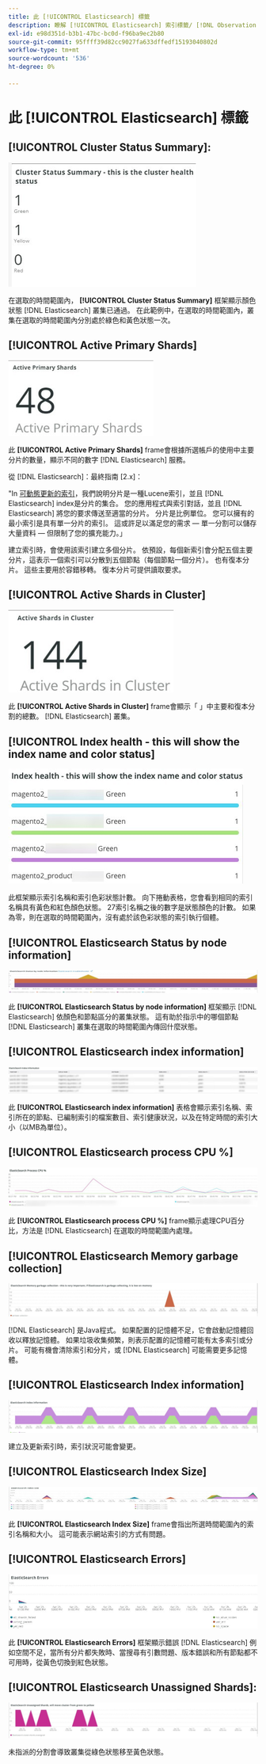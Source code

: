 ```yaml
---
title: 此 [!UICONTROL Elasticsearch] 標籤
description: 瞭解 [!UICONTROL Elasticsearch] 索引標籤/ [!DNL Observation for Adobe Commerce].
exl-id: e98d351d-b3b1-47bc-bc0d-f96ba9ec2b80
source-git-commit: 95ffff39d82cc9027fa633dffedf15193040802d
workflow-type: tm+mt
source-wordcount: '536'
ht-degree: 0%

---
```


# 此 [!UICONTROL Elasticsearch] 標籤

## [!UICONTROL Cluster Status Summary]:

![叢集狀態摘要](../../assets/tools/cluster-status-summary.jpg)

在選取的時間範圍內， **[!UICONTROL Cluster Status Summary]** 框架顯示顏色狀態 [!DNL Elasticsearch] 叢集已通過。 在此範例中，在選取的時間範圍內，叢集在選取的時間範圍內分別處於綠色和黃色狀態一次。

## [!UICONTROL Active Primary Shards]

![使用中的主要分片](../../assets/tools/active-primary-shards.jpg)

此 **[!UICONTROL Active Primary Shards]** frame會根據所選帳戶的使用中主要分片的數量，顯示不同的數字 [!DNL Elasticsearch] 服務。

從 [!DNL Elasticsearch]：最終指南 [2.x]：

&quot;In [可動態更新的索引](https://www.elastic.co/guide/en/elasticsearch/guide/2.x/dynamic-indices.html)，我們說明分片是一種Lucene索引，並且 [!DNL Elasticsearch] index是分片的集合。 您的應用程式與索引對話，並且 [!DNL Elasticsearch] 將您的要求傳送至適當的分片。 分片是比例單位。 您可以擁有的最小索引是具有單一分片的索引。 這或許足以滿足您的需求 — 單一分割可以儲存大量資料 — 但限制了您的擴充能力。」

建立索引時，會使用該索引建立多個分片。 依預設，每個新索引會分配五個主要分片，這表示一個索引可以分散到五個節點（每個節點一個分片）。 也有復本分片。 這些主要用於容錯移轉。 復本分片可提供讀取要求。

## [!UICONTROL Active Shards in Cluster]

![叢集中的作用中分片](../../assets/tools/active-shards-in-cluster.jpg)

此 **[!UICONTROL Active Shards in Cluster]** frame會顯示「 」中主要和復本分割的總數。 [!DNL Elasticsearch] 叢集。

## [!UICONTROL Index health - this will show the index name and color status]

![索引健康狀況](../../assets/tools/index-health.jpg)

此框架顯示索引名稱和索引色彩狀態計數。 向下捲動表格，您會看到相同的索引名稱具有黃色和紅色顏色狀態。 27索引名稱之後的數字是狀態顏色的計數。 如果為零，則在選取的時間範圍內，沒有處於該色彩狀態的索引執行個體。

## [!UICONTROL Elasticsearch Status by node information]

![Elasticsearch狀態](../../assets/tools/elasticsearch-status-by-node.jpg)

此 **[!UICONTROL Elasticsearch Status by node information]** 框架顯示 [!DNL Elasticsearch] 依顏色和節點區分的叢集狀態。 這有助於指示中的哪個節點 [!DNL Elasticsearch] 叢集在選取的時間範圍內傳回什麼狀態。

## [!UICONTROL Elasticsearch index information]

![Elasticsearch索引資訊](../../assets/tools/elasticsearch-tab-elasticsearch-index-information-image-1.jpg)

此 **[!UICONTROL Elasticsearch index information]** 表格會顯示索引名稱、索引所在的節點、已編制索引的檔案數目、索引健康狀況，以及在特定時間的索引大小（以MB為單位）。

## [!UICONTROL Elasticsearch process CPU %]

![Elasticsearch處理CPU](../../assets/tools/elasticsearch-process-cpu.jpg)

此 **[!UICONTROL Elasticsearch process CPU %]** frame顯示處理CPU百分比，方法是 [!DNL Elasticsearch] 在選取的時間範圍內處理。

## [!UICONTROL Elasticsearch Memory garbage collection]

![Elasticsearch記憶體垃圾桶](../../assets/tools/elasticsearch-memory-garbage.jpg)

[!DNL Elasticsearch] 是Java程式。 如果配置的記憶體不足，它會啟動記憶體回收以釋放記憶體。 如果垃圾收集頻繁，則表示配置的記憶體可能有太多索引或分片。 可能有機會清除索引和分片，或 [!DNL Elasticsearch] 可能需要更多記憶體。

## [!UICONTROL Elasticsearch Index information]

![Elasticsearch索引資訊](../../assets/tools/elasticsearch-index-information-2.jpg)

建立及更新索引時，索引狀況可能會變更。

## [!UICONTROL Elasticsearch Index Size]

![Elasticsearch索引大小](../../assets/tools/elasticsearch-index-size.jpg)

此 **[!UICONTROL Elasticsearch Index Size]** frame會指出所選時間範圍內的索引名稱和大小。 這可能表示網站索引的方式有問題。

## [!UICONTROL Elasticsearch Errors]

![Elasticsearch錯誤](../../assets/tools/elasticsearch-tab-elasticsearch-errors.jpg)

此 **[!UICONTROL Elasticsearch Errors]** 框架顯示錯誤 [!DNL Elasticsearch] 例如空間不足，當所有分片都失敗時、當搜尋有引數問題、版本錯誤和所有節點都不可用時，從黃色切換到紅色狀態。

## [!UICONTROL Elasticsearch Unassigned Shards]:

![Elasticsearch未指派的分片](../../assets/tools/elasticsearch-unassigned-shards.jpg)

未指派的分割會導致叢集從綠色狀態移至黃色狀態。
